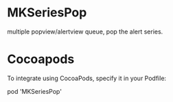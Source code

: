 # MKSeriesPop
multiple popview/alertview queue, pop the alert series.

# Cocoapods
To integrate using CocoaPods, specify it in your Podfile:

pod 'MKSeriesPop'
